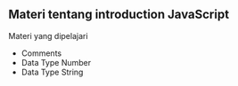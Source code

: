 ## Materi tentang introduction JavaScript
Materi yang dipelajari
- Comments
- Data Type Number
- Data Type String